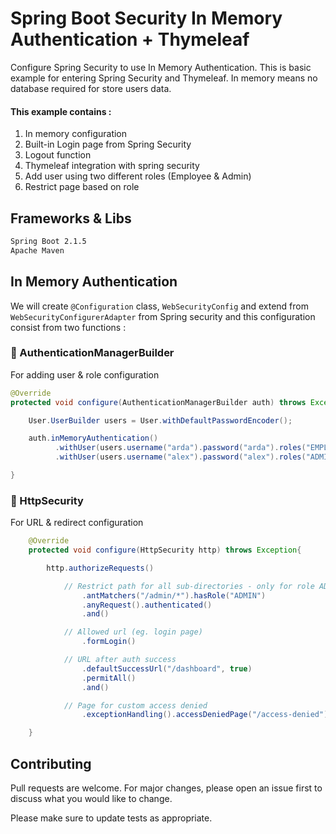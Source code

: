 # Spring Boot Security In Memory Authentication + Thymeleaf

Configure Spring Security to use In Memory Authentication. This is basic example for entering Spring Security and Thymeleaf. In memory means no database required for store users data.

#### This example contains :

1. In memory configuration
2. Built-in Login page from Spring Security
3. Logout function
4. Thymeleaf integration with spring security
5. Add user using two different roles (Employee & Admin)
6. Restrict page based on role
 

## Frameworks & Libs


```bash
Spring Boot 2.1.5
Apache Maven
```

## In Memory Authentication

We will create `@Configuration` class, `WebSecurityConfig` and extend from `WebSecurityConfigurerAdapter` from Spring security and this configuration consist from two functions :

### :rocket: AuthenticationManagerBuilder
For adding user & role configuration

```java
@Override
protected void configure(AuthenticationManagerBuilder auth) throws Exception{

    User.UserBuilder users = User.withDefaultPasswordEncoder();

    auth.inMemoryAuthentication()
          .withUser(users.username("arda").password("arda").roles("EMPLOYEE"))
          .withUser(users.username("alex").password("alex").roles("ADMIN"));

}

```

### :rocket: HttpSecurity
For URL & redirect configuration

```java
    @Override
    protected void configure(HttpSecurity http) throws Exception{

        http.authorizeRequests()

            // Restrict path for all sub-directories - only for role ADMIN that can access URL with /admin/xxxx
                .antMatchers("/admin/*").hasRole("ADMIN")
                .anyRequest().authenticated()
                .and()

            // Allowed url (eg. login page)
                .formLogin()

            // URL after auth success
                .defaultSuccessUrl("/dashboard", true)
                .permitAll()
                .and()

            // Page for custom access denied
                .exceptionHandling().accessDeniedPage("/access-denied");

    }

```

## Contributing
Pull requests are welcome. For major changes, please open an issue first to discuss what you would like to change.

Please make sure to update tests as appropriate.
